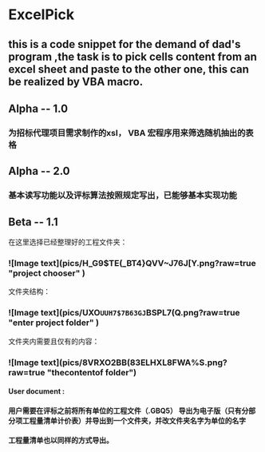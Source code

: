 # ExcelPick
## this is a code snippet for the demand of dad's program ,the task is to pick cells content from an excel sheet and paste to the other one, this can be realized by VBA macro.

## Alpha -- 1.0
### 为招标代理项目需求制作的xsl， VBA 宏程序用来筛选随机抽出的表格
## Alpha -- 2.0
### 基本读写功能以及评标算法按照规定写出，已能够基本实现功能
## Beta -- 1.1
在这里选择已经整理好的工程文件夹：
### ![Image text](pics/H_G9$TE(_BT4}QVV~J76J[Y.png?raw=true "project chooser" )
文件夹结构：
### ![Image text](pics/UXO`UUH7$7B63GJ`BSPL7(Q.png?raw=true "enter project folder" )
文件夹内需要且仅有的内容：
### ![Image text](pics/8VRXO2BB(83ELHXL8FWA%S.png?raw=true "thecontentof folder")


#### User document : 
#### 用户需要在评标之前将所有单位的工程文件（.GBQ5） 导出为电子版（只有分部分项工程量清单计价表）并导出到一个文件夹，并改文件夹名字为单位的名字
#### 工程量清单也以同样的方式导出。



